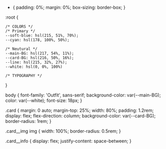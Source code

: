 * {
    padding: 0%;
    margin: 0%;
    box-sizing: border-box;
}

:root {

    /* COLORS */
    /* Primary */
    --soft-blue: hsl(215, 51%, 70%);
    --cyan: hsl(178, 100%, 50%);

    /* Neutural */
    --main-BG: hsl(217, 54%, 11%);
    --card-BG: hsl(216, 50%, 16%);
    --line: hsl(215, 32%, 27%);
    --white: hsl(0, 0%, 100%)

    /* TYPOGRAPHY */
}

body {
    font-family: 'Outfit', sans-serif;
    background-color: var(--main-BG);
    color: var(--white);
    font-size: 18px;
}

.card {
    margin: 0 auto;
    margin-top: 25%;
    width: 80%;
    padding: 1.2rem;
    display: flex;
    flex-direction: column;
    background-color: var(--card-BG);
    border-radius: 1rem;
}

.card__img img {
    width: 100%;
    border-radius: 0.5rem;
}

.card__info {
    display: flex;
    justify-content: space-between;
}
 